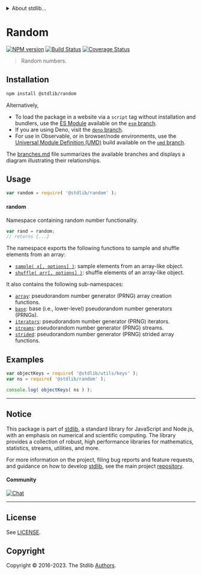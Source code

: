 <!--

@license Apache-2.0

Copyright (c) 2018 The Stdlib Authors.

Licensed under the Apache License, Version 2.0 (the "License");
you may not use this file except in compliance with the License.
You may obtain a copy of the License at

   http://www.apache.org/licenses/LICENSE-2.0

Unless required by applicable law or agreed to in writing, software
distributed under the License is distributed on an "AS IS" BASIS,
WITHOUT WARRANTIES OR CONDITIONS OF ANY KIND, either express or implied.
See the License for the specific language governing permissions and
limitations under the License.

-->


<details>
  <summary>
    About stdlib...
  </summary>
  <p>We believe in a future in which the web is a preferred environment for numerical computation. To help realize this future, we've built stdlib. stdlib is a standard library, with an emphasis on numerical and scientific computation, written in JavaScript (and C) for execution in browsers and in Node.js.</p>
  <p>The library is fully decomposable, being architected in such a way that you can swap out and mix and match APIs and functionality to cater to your exact preferences and use cases.</p>
  <p>When you use stdlib, you can be absolutely certain that you are using the most thorough, rigorous, well-written, studied, documented, tested, measured, and high-quality code out there.</p>
  <p>To join us in bringing numerical computing to the web, get started by checking us out on <a href="https://github.com/stdlib-js/stdlib">GitHub</a>, and please consider <a href="https://opencollective.com/stdlib">financially supporting stdlib</a>. We greatly appreciate your continued support!</p>
</details>

# Random

[![NPM version][npm-image]][npm-url] [![Build Status][test-image]][test-url] [![Coverage Status][coverage-image]][coverage-url] <!-- [![dependencies][dependencies-image]][dependencies-url] -->

> Random numbers.

<section class="installation">

## Installation

```bash
npm install @stdlib/random
```

Alternatively,

-   To load the package in a website via a `script` tag without installation and bundlers, use the [ES Module][es-module] available on the [`esm` branch][esm-url].
-   If you are using Deno, visit the [`deno` branch][deno-url].
-   For use in Observable, or in browser/node environments, use the [Universal Module Definition (UMD)][umd] build available on the [`umd` branch][umd-url].

The [branches.md][branches-url] file summarizes the available branches and displays a diagram illustrating their relationships.

</section>

<section class="usage">

## Usage

```javascript
var random = require( '@stdlib/random' );
```

#### random

Namespace containing random number functionality.

```javascript
var rand = random;
// returns {...}
```

The namespace exports the following functions to sample and shuffle elements from an array:

<!-- <toc pattern="+(sample|shuffle)"> -->

<div class="namespace-toc">

-   <span class="signature">[`sample( x[, options] )`][@stdlib/random/sample]</span><span class="delimiter">: </span><span class="description">sample elements from an array-like object.</span>
-   <span class="signature">[`shuffle( arr[, options] )`][@stdlib/random/shuffle]</span><span class="delimiter">: </span><span class="description">shuffle elements of an array-like object.</span>

</div>

<!-- </toc> -->

It also contains the following sub-namespaces:

<!-- <toc pattern="+(array|base|iter|streams|strided)" > -->

<div class="namespace-toc">

-   <span class="signature">[`array`][@stdlib/random/array]</span><span class="delimiter">: </span><span class="description">pseudorandom number generator (PRNG) array creation functions.</span>
-   <span class="signature">[`base`][@stdlib/random/base]</span><span class="delimiter">: </span><span class="description">base (i.e., lower-level) pseudorandom number generators (PRNGs).</span>
-   <span class="signature">[`iterators`][@stdlib/random/iter]</span><span class="delimiter">: </span><span class="description">pseudorandom number generator (PRNG) iterators.</span>
-   <span class="signature">[`streams`][@stdlib/random/streams]</span><span class="delimiter">: </span><span class="description">pseudorandom number generator (PRNG) streams.</span>
-   <span class="signature">[`strided`][@stdlib/random/strided]</span><span class="delimiter">: </span><span class="description">pseudorandom number generator (PRNG) strided array functions.</span>

</div>

<!-- </toc> -->

</section>

<!-- /.usage -->

<section class="examples">

## Examples

<!-- TODO: better examples -->

<!-- eslint no-undef: "error" -->

```javascript
var objectKeys = require( '@stdlib/utils/keys' );
var ns = require( '@stdlib/random' );

console.log( objectKeys( ns ) );
```

</section>

<!-- /.examples -->

<!-- Section for related `stdlib` packages. Do not manually edit this section, as it is automatically populated. -->

<section class="related">

</section>

<!-- /.related -->

<!-- Section for all links. Make sure to keep an empty line after the `section` element and another before the `/section` close. -->


<section class="main-repo" >

* * *

## Notice

This package is part of [stdlib][stdlib], a standard library for JavaScript and Node.js, with an emphasis on numerical and scientific computing. The library provides a collection of robust, high performance libraries for mathematics, statistics, streams, utilities, and more.

For more information on the project, filing bug reports and feature requests, and guidance on how to develop [stdlib][stdlib], see the main project [repository][stdlib].

#### Community

[![Chat][chat-image]][chat-url]

---

## License

See [LICENSE][stdlib-license].


## Copyright

Copyright &copy; 2016-2023. The Stdlib [Authors][stdlib-authors].

</section>

<!-- /.stdlib -->

<!-- Section for all links. Make sure to keep an empty line after the `section` element and another before the `/section` close. -->

<section class="links">

[npm-image]: http://img.shields.io/npm/v/@stdlib/random.svg
[npm-url]: https://npmjs.org/package/@stdlib/random

[test-image]: https://github.com/stdlib-js/random/actions/workflows/test.yml/badge.svg?branch=v0.1.0
[test-url]: https://github.com/stdlib-js/random/actions/workflows/test.yml?query=branch:v0.1.0

[coverage-image]: https://img.shields.io/codecov/c/github/stdlib-js/random/main.svg
[coverage-url]: https://codecov.io/github/stdlib-js/random?branch=main

<!--

[dependencies-image]: https://img.shields.io/david/stdlib-js/random.svg
[dependencies-url]: https://david-dm.org/stdlib-js/random/main

-->

[chat-image]: https://img.shields.io/gitter/room/stdlib-js/stdlib.svg
[chat-url]: https://app.gitter.im/#/room/#stdlib-js_stdlib:gitter.im

[stdlib]: https://github.com/stdlib-js/stdlib

[stdlib-authors]: https://github.com/stdlib-js/stdlib/graphs/contributors

[umd]: https://github.com/umdjs/umd
[es-module]: https://developer.mozilla.org/en-US/docs/Web/JavaScript/Guide/Modules

[deno-url]: https://github.com/stdlib-js/random/tree/deno
[umd-url]: https://github.com/stdlib-js/random/tree/umd
[esm-url]: https://github.com/stdlib-js/random/tree/esm
[branches-url]: https://github.com/stdlib-js/random/blob/main/branches.md

[stdlib-license]: https://raw.githubusercontent.com/stdlib-js/random/main/LICENSE

<!-- <toc-links> -->

[@stdlib/random/array]: https://github.com/stdlib-js/random/tree/main/array

[@stdlib/random/base]: https://github.com/stdlib-js/random/tree/main/base

[@stdlib/random/iter]: https://github.com/stdlib-js/random/tree/main/iter

[@stdlib/random/streams]: https://github.com/stdlib-js/random/tree/main/streams

[@stdlib/random/strided]: https://github.com/stdlib-js/random/tree/main/strided

[@stdlib/random/sample]: https://github.com/stdlib-js/random/tree/main/sample

[@stdlib/random/shuffle]: https://github.com/stdlib-js/random/tree/main/shuffle

<!-- </toc-links> -->

</section>

<!-- /.links -->
